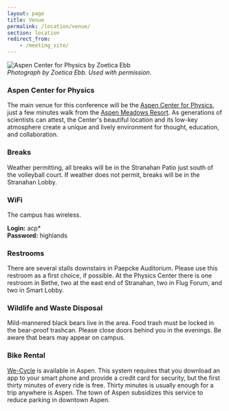 ```yaml
---
layout: page
title: Venue
permalink: /location/venue/
section: location
redirect_from:
    - /meeting_site/
---
```


![Aspen Center for Physics by Zoetica Ebb](/assets/img/location/AspenCenterForPhysicsByZoeticaEbb.jpg "Aspen Center for Physics by Zoetica Ebb")<br>
*Photograph by Zoetica Ebb. Used with permission.*

### Aspen Center for Physics

The main venue for this conference will be the [Aspen Center for Physics](https://www.aspenphys.org/), just a few minutes walk from the [Aspen Meadows Resort](https://www.aspenmeadows.com/). As generations of scientists can attest, the Center's beautiful location and its low-key atmosphere create a unique and lively environment for thought, education, and collaboration.



### Breaks

Weather permitting, all breaks will be in the Stranahan Patio just south of the volleyball court. If weather does not permit, breaks will be in the Stranahan Lobby.



### WiFi

The campus has wireless.

**Login:** acp*<br>
**Password:** highlands



### Restrooms

There are several stalls downstairs in Paepcke Auditorium. Please use this restroom as a first choice, if possible. At the Physics Center there is one restroom in Bethe, two at the east end of Stranahan, two in Flug Forum, and two in Smart Lobby.



### Wildlife and Waste Disposal

Mild-mannered black bears live in the area. Food trash must be locked in the bear-proof trashcan. Please close doors behind you in the evenings. Be aware that bears may appear on campus.



### Bike Rental

[We-Cycle](https://www.we-cycle.org/) is available in Aspen. This system requires that you download an app to your smart phone and provide a credit card for security, but the first thirty minutes of every ride is free. Thirty minutes is usually enough for a trip anywhere is Aspen. The town of Aspen subsidizes this service to reduce parking in downtown Aspen.

